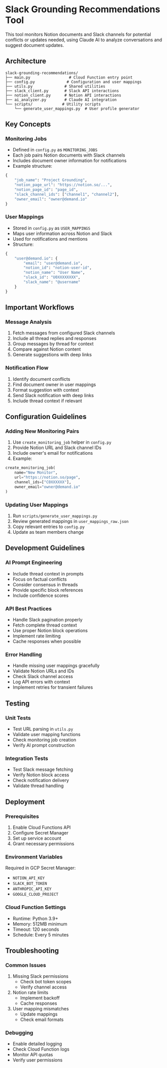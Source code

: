 # Slack Grounding Recommendations Tool

This tool monitors Notion documents and Slack channels for potential conflicts or updates needed, using Claude AI to analyze conversations and suggest document updates.

## Architecture

```
slack-grounding-recommendations/
├── main.py                 # Cloud Function entry point
├── config.py              # Configuration and user mappings
├── utils.py              # Shared utilities
├── slack_client.py       # Slack API interactions
├── notion_client.py      # Notion API interactions
├── ai_analyzer.py        # Claude AI integration
└── scripts/             # Utility scripts
    └── generate_user_mappings.py  # User profile generator
```

## Key Concepts

### Monitoring Jobs
- Defined in `config.py` as `MONITORING_JOBS`
- Each job pairs Notion documents with Slack channels
- Includes document owner information for notifications
- Example structure:
```python
{
    "job_name": "Project Grounding",
    "notion_page_url": "https://notion.so/...",
    "notion_page_id": "page_id",
    "slack_channel_ids": ["channel1", "channel2"],
    "owner_email": "owner@demand.io"
}
```

### User Mappings
- Stored in `config.py` as `USER_MAPPINGS`
- Maps user information across Notion and Slack
- Used for notifications and mentions
- Structure:
```python
{
    "user@demand.io": {
        "email": "user@demand.io",
        "notion_id": "notion-user-id",
        "notion_name": "User Name",
        "slack_id": "U0XXXXXXXX",
        "slack_name": "@username"
    }
}
```

## Important Workflows

### Message Analysis
1. Fetch messages from configured Slack channels
2. Include all thread replies and responses
3. Group messages by thread for context
4. Compare against Notion content
5. Generate suggestions with deep links

### Notification Flow
1. Identify document conflicts
2. Find document owner in user mappings
3. Format suggestion with context
4. Send Slack notification with deep links
5. Include thread context if relevant

## Configuration Guidelines

### Adding New Monitoring Pairs
1. Use `create_monitoring_job` helper in `config.py`
2. Provide Notion URL and Slack channel IDs
3. Include owner's email for notifications
4. Example:
```python
create_monitoring_job(
    name="New Monitor",
    url="https://notion.so/page",
    channel_ids=["C0XXXXXX"],
    owner_email="owner@demand.io"
)
```

### Updating User Mappings
1. Run `scripts/generate_user_mappings.py`
2. Review generated mappings in `user_mappings_raw.json`
3. Copy relevant entries to `config.py`
4. Update as team members change

## Development Guidelines

### AI Prompt Engineering
- Include thread context in prompts
- Focus on factual conflicts
- Consider consensus in threads
- Provide specific block references
- Include confidence scores

### API Best Practices
- Handle Slack pagination properly
- Fetch complete thread context
- Use proper Notion block operations
- Implement rate limiting
- Cache responses when possible

### Error Handling
- Handle missing user mappings gracefully
- Validate Notion URLs and IDs
- Check Slack channel access
- Log API errors with context
- Implement retries for transient failures

## Testing

### Unit Tests
- Test URL parsing in `utils.py`
- Validate user mapping functions
- Check monitoring job creation
- Verify AI prompt construction

### Integration Tests
- Test Slack message fetching
- Verify Notion block access
- Check notification delivery
- Validate thread handling

## Deployment

### Prerequisites
1. Enable Cloud Functions API
2. Configure Secret Manager
3. Set up service account
4. Grant necessary permissions

### Environment Variables
Required in GCP Secret Manager:
- `NOTION_API_KEY`
- `SLACK_BOT_TOKEN`
- `ANTHROPIC_API_KEY`
- `GOOGLE_CLOUD_PROJECT`

### Cloud Function Settings
- Runtime: Python 3.9+
- Memory: 512MB minimum
- Timeout: 120 seconds
- Schedule: Every 5 minutes

## Troubleshooting

### Common Issues
1. Missing Slack permissions
   - Check bot token scopes
   - Verify channel access
2. Notion rate limits
   - Implement backoff
   - Cache responses
3. User mapping mismatches
   - Update mappings
   - Check email formats

### Debugging
- Enable detailed logging
- Check Cloud Function logs
- Monitor API quotas
- Verify user permissions 